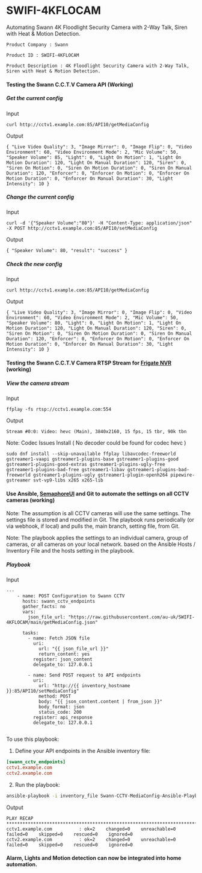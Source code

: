 # SWIFI-4KFLOCAM
 Automating Swann 4K Floodlight Security Camera with 2-Way Talk, Siren with Heat &amp; Motion Detection.

    Product Company : Swann

    Product ID : SWIFI-4KFLOCAM

    Product Description : 4K Floodlight Security Camera with 2-Way Talk, Siren with Heat & Motion Detection.

#### Testing the Swann C.C.T.V Camera API (Working)

##### Get the current config

Input
```
curl http://cctv1.example.com:85/API10/getMediaConfig 
```

Output
```
{ "Live Video Quality": 3, "Image Mirror": 0, "Image Flip": 0, "Video Environment": 60, "Video Environment Mode": 2, "Mic Volume": 50, "Speaker Volume": 85, "Light": 0, "Light On Motion": 1, "Light On Motion Duration": 120, "Light On Manual Duration": 120, "Siren": 0, "Siren On Motion": 0, "Siren On Motion Duration": 0, "Siren On Manual Duration": 120, "Enforcer": 0, "Enforcer On Motion": 0, "Enforcer On Motion Duration": 0, "Enforcer On Manual Duration": 30, "Light Intensity": 10 }
```

##### Change the current config

Input
```
curl -d '{"Speaker Volume":"80"}' -H "Content-Type: application/json" -X POST http://cctv1.example.com:85/API10/setMediaConfig
```

Output
```
{ "Speaker Volume": 80, "result": "success" }
```

##### Check the new config

Input
```
curl http://cctv1.example.com:85/API10/getMediaConfig 
```

Output
```
{ "Live Video Quality": 3, "Image Mirror": 0, "Image Flip": 0, "Video Environment": 60, "Video Environment Mode": 2, "Mic Volume": 50, "Speaker Volume": 80, "Light": 0, "Light On Motion": 1, "Light On Motion Duration": 120, "Light On Manual Duration": 120, "Siren": 0, "Siren On Motion": 0, "Siren On Motion Duration": 0, "Siren On Manual Duration": 120, "Enforcer": 0, "Enforcer On Motion": 0, "Enforcer On Motion Duration": 0, "Enforcer On Manual Duration": 30, "Light Intensity": 10 }
```

#### Testing the Swann C.C.T.V Camera RTSP Stream for [Frigate NVR](https://github.com/blakeblackshear/frigate) (working)

##### View the camera stream

Input
```
ffplay -fs rtsp://cctv1.example.com:554
```

Output
```
Stream #0:0: Video: hevc (Main), 3840x2160, 15 fps, 15 tbr, 90k tbn
```

Note: Codec Issues Install ( No decoder could be found for codec hevc )

```
sudo dnf install --skip-unavailable ffplay libavcodec-freeworld gstreamer1-vaapi gstreamer1-plugins-base gstreamer1-plugins-good gstreamer1-plugins-good-extras gstreamer1-plugins-ugly-free gstreamer1-plugins-bad-free gstreamer1-libav gstreamer1-plugins-bad-freeworld gstreamer1-plugins-ugly gstreamer1-plugin-openh264 pipewire-gstreamer svt-vp9-libs x265 x265-lib

```

#### Use Ansible, [SemaphoreUI](https://github.com/semaphoreui/semaphore) and Git to automate the settings on all CCTV cameras (working)

  Note: The assumption is all CCTV cameras will use the same settings. The settings file is stored and modified in Git. The playbook runs periodically (or via webhook, if local) and pulls the, main branch, setting file, from Git.
  
  Note: The playbook applies the settings to an individual camera, group of cameras, or all cameras on your local network. based on the Ansible Hosts / Inventory File and the hosts setting in the playbook.

##### Playbook

Input

```
---
    - name: POST Configuration to Swann CCTV
      hosts: swann_cctv_endpoints
      gather_facts: no
      vars:
        json_file_url: "https://raw.githubusercontent.com/au-uk/SWIFI-4KFLOCAM/main/getMediaConfig.json"
    
      tasks:
        - name: Fetch JSON file
          uri:
            url: "{{ json_file_url }}"
            return_content: yes
          register: json_content
          delegate_to: 127.0.0.1
    
        - name: Send POST request to API endpoints
          uri:
            url: "http://{{ inventory_hostname }}:85/API10/setMediaConfig"
            method: POST
            body: "{{ json_content.content | from_json }}"
            body_format: json
            status_code: 200
          register: api_response
          delegate_to: 127.0.0.1
        
```
To use this playbook:

1. Define your API endpoints in the Ansible inventory file:

```ini
[swann_cctv_endpoints]
cctv1.example.com
cctv2.example.com
```

2. Run the playbook:

```bash
ansible-playbook -i inventory_file Swann-CCTV-MediaConfig-Ansible-Playbook.yml
```

Output
```
PLAY RECAP **********************************************************************************************************************************************************************************
cctv1.example.com          : ok=2    changed=0    unreachable=0    failed=0    skipped=0    rescued=0    ignored=0   
cctv2.example.com          : ok=2    changed=0    unreachable=0    failed=0    skipped=0    rescued=0    ignored=0   

```
#### Alarm, Lights and Motion detection can now be integrated into home automation.